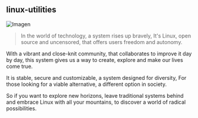 ## linux-utilities

![Imagen](https://i.blogs.es/11abb8/650_1000_gnu-linux/450_1000.png)

> In the world of technology,
a system rises up bravely,
It's Linux, open source and uncensored,
that offers users freedom and autonomy.

With a vibrant and close-knit community,
that collaborates to improve it day by day,
this system gives us a way
to create, explore and make our lives come true.

It is stable, secure and customizable,
a system designed for diversity,
For those looking for a viable alternative,
a different option in society.

So if you want to explore new horizons,
leave traditional systems behind
and embrace Linux with all your mountains,
to discover a world of radical possibilities.
